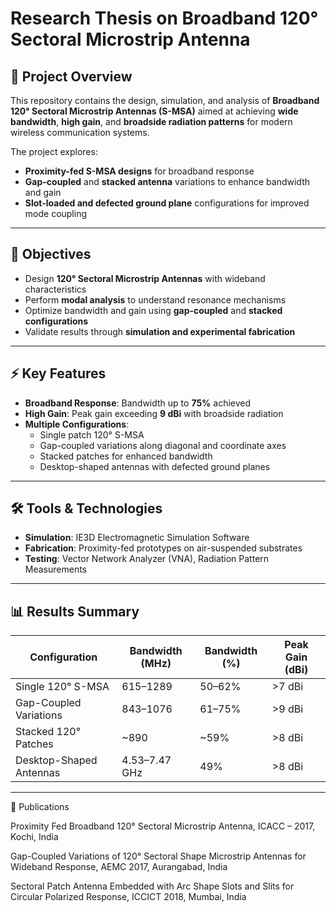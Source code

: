 # Research Thesis on Broadband 120° Sectoral Microstrip Antenna  

## 📄 Project Overview  
This repository contains the design, simulation, and analysis of **Broadband 120° Sectoral Microstrip Antennas (S-MSA)** aimed at achieving **wide bandwidth**, **high gain**, and **broadside radiation patterns** for modern wireless communication systems.  

The project explores:  
- **Proximity-fed S-MSA designs** for broadband response  
- **Gap-coupled** and **stacked antenna** variations to enhance bandwidth and gain  
- **Slot-loaded and defected ground plane** configurations for improved mode coupling  

---

## 🎯 Objectives  
- Design **120° Sectoral Microstrip Antennas** with wideband characteristics  
- Perform **modal analysis** to understand resonance mechanisms  
- Optimize bandwidth and gain using **gap-coupled** and **stacked configurations**  
- Validate results through **simulation and experimental fabrication**  

---

## ⚡ Key Features  
- **Broadband Response**: Bandwidth up to **75%** achieved  
- **High Gain**: Peak gain exceeding **9 dBi** with broadside radiation  
- **Multiple Configurations**:
  - Single patch 120° S-MSA  
  - Gap-coupled variations along diagonal and coordinate axes  
  - Stacked patches for enhanced bandwidth  
  - Desktop-shaped antennas with defected ground planes  

---

## 🛠 Tools & Technologies  
- **Simulation**: IE3D Electromagnetic Simulation Software  
- **Fabrication**: Proximity-fed prototypes on air-suspended substrates  
- **Testing**: Vector Network Analyzer (VNA), Radiation Pattern Measurements  

---

## 📊 Results Summary  
| Configuration                | Bandwidth (MHz) | Bandwidth (%) | Peak Gain (dBi) |
|-------------------------------|----------------|---------------|-----------------|
| Single 120° S-MSA             | 615–1289        | 50–62%         | >7 dBi          |
| Gap-Coupled Variations         | 843–1076        | 61–75%         | >9 dBi          |
| Stacked 120° Patches           | ~890            | ~59%           | >8 dBi          |
| Desktop-Shaped Antennas        | 4.53–7.47 GHz   | 49%            | >8 dBi          |

---

📜 Publications

Proximity Fed Broadband 120° Sectoral Microstrip Antenna, ICACC – 2017, Kochi, India

Gap-Coupled Variations of 120° Sectoral Shape Microstrip Antennas for Wideband Response, AEMC 2017, Aurangabad, India

Sectoral Patch Antenna Embedded with Arc Shape Slots and Slits for Circular Polarized Response, ICCICT 2018, Mumbai, India
